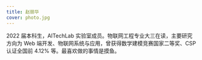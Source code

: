 ```yaml
---
title: 赵丽华
cover: photo.jpg
---
```


2022 届本科生，AITechLab 实验室成员。物联网工程专业大三在读，主要研究方向为 Web 端开发、物联网系统与应用，曾获得数学建模竞赛国家二等奖、CSP 认证全国前 4.12% 等。最喜欢做的事情是摸鱼。
